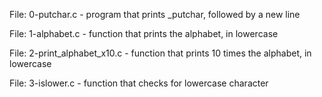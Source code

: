File: 0-putchar.c -  program that prints _putchar, followed by a new line


File: 1-alphabet.c - function that prints the alphabet, in lowercase


File: 2-print_alphabet_x10.c - function that prints 10 times the alphabet, in lowercase


File: 3-islower.c -  function that checks for lowercase character


